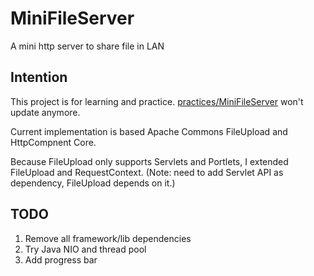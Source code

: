 # MiniFileServer

A mini http server to share file in LAN

## Intention

This project is for learning and practice. [practices/MiniFileServer](https://github.com/csyangchsh/practices/tree/master/MiniFileServer) won't update anymore.

Current implementation is based Apache Commons FileUpload and HttpCompnent Core.

Because FileUpload only supports Servlets and Portlets, I extended FileUpload and RequestContext. (Note: need to add Servlet API as dependency, FileUpload depends on it.)

## TODO

1. Remove all framework/lib dependencies
2. Try Java NIO and thread pool
3. Add progress bar



